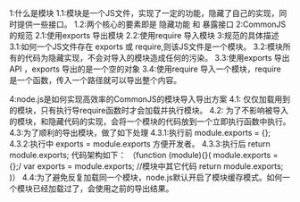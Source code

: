 1:什么是模块
    1.1:模块是一个JS文件，实现了一定的功能，隐藏了自己的实现，同时提供一些接口。
    1.2:两个核心的要素即是 隐藏功能 和 暴露接口
2:CommonJS的规范
    2.1:使用exports 导出模块
    2.2:使用require 导入模块
3:规范的具体描述
    3.1:如何一个JS文件存在 exports 或 require,则该JS文件是一个模块。
    3.2:模块所有的代码为隐藏实现，不会对导入的模块造成任何的污染。
    3.3:使用exports 导出API ，exports 导出的是一个空的对象
    3.4:使用require 导入一个模块，require 是一个函数，传入一个路径就可以导出整个内容。

4:node.js是如何实现高效率的CommonJS的模块导入导出方案
    4.1: 仅仅加载用到的模块，只有执行导require函数时才会加载并执行模块。
    4.2: 为了不影响被导入的模块，和隐藏代码的实现，会将一个模块的代码放到一个立即执行函数中执行。
    4.3:为了顺利的导出模块，做了如下处理
        4.3.1:执行前 module.exports = {};
        4.3.2:执行中 exports = module.exports 方便开发者。
        4.3.3:执行后 return module.exports;
        代码架构如下：
        （function (module){}(
            module.exports = {};/
            var exports = module.exports;
            //模块中其它代码
            return module.exports;
        )）
    4.4:为了避免反复加载同一个模块，node.js默认开启了模块缓存模式。如何一个模块已经加载过了，会使用之前的导出结果。

